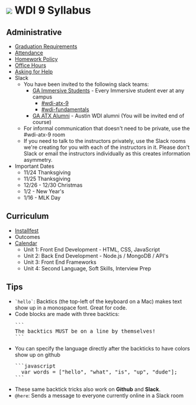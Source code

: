 # ![](https://camo.githubusercontent.com/6ce15b81c1f06d716d753a61f5db22375fa684da/68747470733a2f2f67612d646173682e73332e616d617a6f6e6177732e636f6d2f70726f64756374696f6e2f6173736574732f6c6f676f2d39663838616536633963333837313639306533333238306663663535376633332e706e67) WDI 9 Syllabus

## Administrative

- [Graduation Requirements](graduation-requirements.md)
- [Attendance](attendance.md)
- [Homework Policy](homework-policy.md)
- [Office Hours](office-hours.md)
- [Asking for Help](asking-for-help.md)
- Slack
  - You have been invited to the following slack teams:
    - [GA Immersive Students](https://ga-students.slack.com) - Every Immersive student ever at any campus
      - [#wdi-atx-9](https://ga-students.slack.com/messages/wdi-atx-9/)
      - [#wdi-fundamentals](https://ga-students.slack.com/messages/wdi-fundamentals/)
    - [GA ATX Alumni](https://atx-wdi.slack.com) - Austin WDI alumni (You will be invited end of course)
  - For informal communication that doesn't need to be private, use the #wdi-atx-9 room
  - If you need to talk to the instructors privately, use the Slack rooms we're creating for you with each of the instructors in it. Please don't Slack or email the instructors individually as this creates information asymmetry.
- Important Dates
  * 11/24 Thanksgiving 
  * 11/25 Thanksgiving 
  * 12/26 - 12/30 Christmas 
  * 1/2 - New Year's
  * 1/16 - MLK Day

## Curriculum

- [Installfest](https://github.com/GA-WDI/installfest)
- Outcomes
- [Calendar](calendar.md)
  - Unit 1: Front End Development - HTML, CSS, JavaScript
  - Unit 2: Back End Development - Node.js / MongoDB / API's
  - Unit 3: Front End Frameworks
  - Unit 4: Second Language, Soft Skills, Interview Prep


## Tips

- <code>&grave;hello&grave;</code>: Backtics (the top-left of the keyboard on a Mac) makes text show up in a monospace font. Great for code.
- Code blocks are made with three backtics:
  <pre>
  &grave;&grave;&grave;
  The backtics MUST be on a line by themselves!
  &grave;&grave;&grave;
  </pre>
- You can specify the language directly after the backticks to have colors show up on github
  <pre>
  &grave;&grave;&grave;javascript
    var words = ["hello", "what", "is", "up", "dude"];
  &grave;&grave;&grave;
  </pre>
- These same backtick tricks also work on **Github** and **Slack**.
- `@here`: Sends a message to everyone currently online in a Slack room
